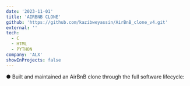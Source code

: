 ```yaml
---
date: '2023-11-01'
title: 'AIRBNB CLONE'
github: 'https://github.com/kazibweyassin/AirBnB_clone_v4.git'
external: ''
tech:
  - C
  - HTML
  - PYTHON
company: 'ALX'
showInProjects: false
---
```


● Built and maintained an AirBnB clone through the full software lifecycle:
